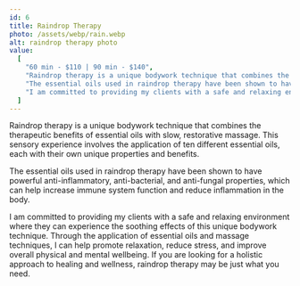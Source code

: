 ```yaml
---
id: 6
title: Raindrop Therapy
photo: /assets/webp/rain.webp
alt: raindrop therapy photo
value:
  [
    "60 min - $110 | 90 min - $140",
    "Raindrop therapy is a unique bodywork technique that combines the therapeutic benefits of essential oils with slow, restorative massage. This sensory experience involves the application of ten different essential oils, each with their own unique properties and benefits.",
    "The essential oils used in raindrop therapy have been shown to have powerful anti-inflammatory, anti-bacterial, and anti-fungal properties, which can help increase immune system function and reduce inflammation in the body.",
    "I am committed to providing my clients with a safe and relaxing environment where they can experience the soothing effects of this unique bodywork technique. Through the application of essential oils and massage techniques, I can help promote relaxation, reduce stress, and improve overall physical and mental wellbeing. If you are looking for a holistic approach to healing and wellness, raindrop therapy may be just what you need.",
  ]
---
```


Raindrop therapy is a unique bodywork technique that combines the therapeutic benefits of essential oils with slow, restorative massage. This sensory experience involves the application of ten different essential oils, each with their own unique properties and benefits.

The essential oils used in raindrop therapy have been shown to have powerful anti-inflammatory, anti-bacterial, and anti-fungal properties, which can help increase immune system function and reduce inflammation in the body.

I am committed to providing my clients with a safe and relaxing environment where they can experience the soothing effects of this unique bodywork technique. Through the application of essential oils and massage techniques, I can help promote relaxation, reduce stress, and improve overall physical and mental wellbeing. If you are looking for a holistic approach to healing and wellness, raindrop therapy may be just what you need.
